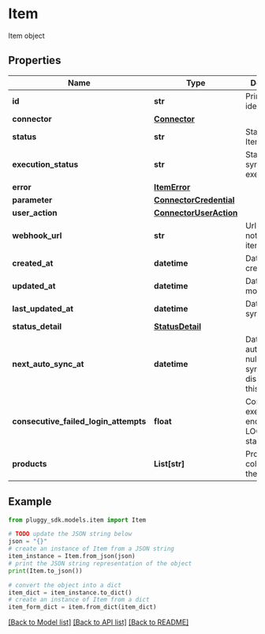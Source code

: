 # Item

Item object

## Properties

Name | Type | Description | Notes
------------ | ------------- | ------------- | -------------
**id** | **str** | Primary identifier | 
**connector** | [**Connector**](Connector.md) |  | [optional] 
**status** | **str** | Status of the Item | 
**execution_status** | **str** | Status of the sync execution | 
**error** | [**ItemError**](ItemError.md) |  | [optional] 
**parameter** | [**ConnectorCredential**](ConnectorCredential.md) |  | [optional] 
**user_action** | [**ConnectorUserAction**](ConnectorUserAction.md) |  | [optional] 
**webhook_url** | **str** | Url to be notified of item changes | [optional] 
**created_at** | **datetime** | Date of creation | [optional] 
**updated_at** | **datetime** | Date of last modification | [optional] 
**last_updated_at** | **datetime** | Date of last syncronization | [optional] 
**status_detail** | [**StatusDetail**](StatusDetail.md) |  | [optional] 
**next_auto_sync_at** | **datetime** | Date of next auto-sync, or null if auto-sync is disabled for this Item | [optional] 
**consecutive_failed_login_attempts** | **float** | Consecutives execution that ends up with a LOGIN_ERROR status | [optional] 
**products** | **List[str]** | Products collected by the item | [optional] 

## Example

```python
from pluggy_sdk.models.item import Item

# TODO update the JSON string below
json = "{}"
# create an instance of Item from a JSON string
item_instance = Item.from_json(json)
# print the JSON string representation of the object
print(Item.to_json())

# convert the object into a dict
item_dict = item_instance.to_dict()
# create an instance of Item from a dict
item_form_dict = item.from_dict(item_dict)
```
[[Back to Model list]](../README.md#documentation-for-models) [[Back to API list]](../README.md#documentation-for-api-endpoints) [[Back to README]](../README.md)


